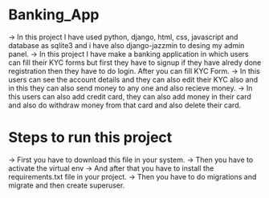 # Banking_App

-> In this project I have used python, django, html, css, javascript and database as sqlite3 and i have also django-jazzmin to desing my admin panel.
-> In this project I have make a banking application in which users can fill their KYC forms but first they have to signup if they have alredy done registration then 
   they have to do login. After you can fill KYC Form.
-> In this users can see the account details and they can also edit their KYC also and in this they can also send money to any one and also recieve money.
-> In this users can also add credit card, they can also add money in their card and also do withdraw money from that card and also delete their card.

# Steps to run this project
-> First you have to download this file in your system.
-> Then you have to activate the virtual env
-> And after that you have to install the requirements.txt file in your project.
-> Then you have to do migrations and migrate and then create superuser.
